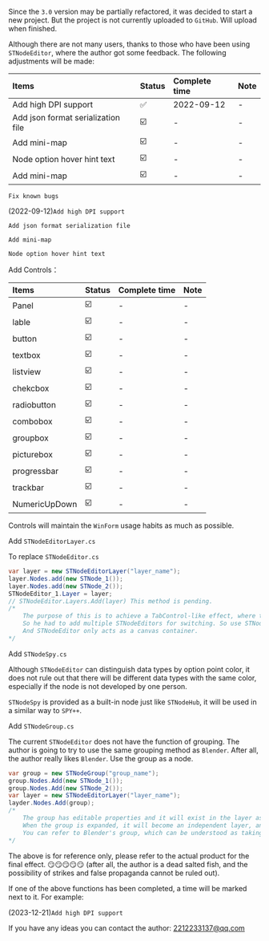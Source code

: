 Since the `3.0` version may be partially refactored, it was decided to start a new project. But the project is not currently uploaded to `GitHub`. Will upload when finished.

Although there are not many users, thanks to those who have been using `STNodeEditor`, where the author got some feedback. The following adjustments will be made:

|Items|Status|Complete time|Note|
|:---|:---|:---|:---|
|Add high DPI support               |✅  |2022-09-12|-|
|Add json format serialization file |☑️ |-|-|
|Add mini-map                       |☑️ |-|-|
|Node option hover hint text        |☑️ |-|-|
|Add mini-map                       |☑️ |-|-|

`Fix known bugs`

(2022-09-12)`Add high DPI support`

`Add json format serialization file`

`Add mini-map`

`Node option hover hint text`
    

Add Controls：

|Items|Status|Complete time|Note|
|:---|:---|:---|:---|
|Panel          |☑️     |-|-|
|lable          |☑️     |-|-| 
|button         |☑️     |-|-|
|textbox        |☑️     |-|-|
|listview       |☑️     |-|-|
|chekcbox       |☑️     |-|-|
|radiobutton    |☑️     |-|-|
|combobox       |☑️     |-|-|
|groupbox       |☑️     |-|-|
|picturebox     |☑️     |-|-|
|progressbar    |☑️     |-|-|
|trackbar       |☑️     |-|-|
|NumericUpDown  |☑️     |-|-|
    
Controls will maintain the `WinForm` usage habits as much as possible.
    
Add `STNodeEditorLayer.cs`

To replace `STNodeEditor.cs`

```cs
var layer = new STNodeEditorLayer("layer_name");
layer.Nodes.add(new STNode_1());
layer.Nodes.add(new STNode_2());
STNodeEditor_1.Layer = layer;
// STNodeEditor.Layers.Add(layer) This method is pending.
/*
    The purpose of this is to achieve a TabControl-like effect, where the user may have multiple canvases to load.
    So he had to add multiple STNodeEditors for switching. So use STNodeEditorLayer to replace the original STNodeEditor.
    And STNodeEditor only acts as a canvas container.
*/
```

Add `STNodeSpy.cs`

Although `STNodeEditor` can distinguish data types by option point color, it does not rule out that there will be different data types with the same color, especially if the node is not developed by one person.

`STNodeSpy` is provided as a built-in node just like `STNodeHub`, it will be used in a similar way to `SPY++`.


Add `STNodeGroup.cs`

The current `STNodeEditor` does not have the function of grouping. The author is going to try to use the same grouping method as `Blender`. After all, the author really likes `Blender`. Use the group as a node.

```cs
var group = new STNodeGroup("group_name");
group.Nodes.Add(new STNode_1());
group.Nodes.Add(new STNode_2());
var layer = new STNodeEditorLayer("layer_name");
layder.Nodes.Add(group);
/*
    The group has editable properties and it will exist in the layer as a normal node. But it can be expanded.
    When the group is expanded, it will become an independent layer, and nodes can be added and removed.
    You can refer to Blender's group, which can be understood as taking the initial input and final output of the entire canvas as the input and output of a node.
*/
```

The above is for reference only, please refer to the actual product for the final effect. 😏😏😏😏😏 (after all, the author is a dead salted fish, and the possibility of strikes and false propaganda cannot be ruled out).

If one of the above functions has been completed, a time will be marked next to it. For example:

(2023-12-21)`Add high DPI support`

If you have any ideas you can contact the author: 2212233137@qq.com